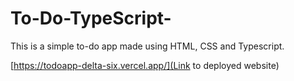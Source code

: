 # To-Do-TypeScript-

This is a simple to-do app made using HTML, CSS and Typescript.

[https://todoapp-delta-six.vercel.app/](Link to deployed website)
